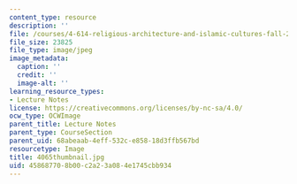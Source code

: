 ```yaml
---
content_type: resource
description: ''
file: /courses/4-614-religious-architecture-and-islamic-cultures-fall-2002/458687708b00c2a23a084e1745cbb934_4065thumbnail.jpg
file_size: 23825
file_type: image/jpeg
image_metadata:
  caption: ''
  credit: ''
  image-alt: ''
learning_resource_types:
- Lecture Notes
license: https://creativecommons.org/licenses/by-nc-sa/4.0/
ocw_type: OCWImage
parent_title: Lecture Notes
parent_type: CourseSection
parent_uid: 68abeaab-4eff-532c-e858-18d3ffb567bd
resourcetype: Image
title: 4065thumbnail.jpg
uid: 45868770-8b00-c2a2-3a08-4e1745cbb934
---
```

